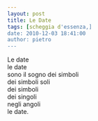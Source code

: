 ```yaml
---
layout: post
title: Le Date
tags: [scheggia d'essenza,]
date: 2010-12-03 18:41:00
author: pietro
---
```

Le date<br/>le date<br/>sono il sogno dei simboli<br/>dei simboli soli<br/>dei simboli<br/>dei singoli<br/>negli angoli<br/>le date.<br/>
